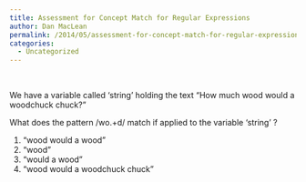 ```yaml
---
title: Assessment for Concept Match for Regular Expressions
author: Dan MacLean
permalink: /2014/05/assessment-for-concept-match-for-regular-expressions/
categories:
  - Uncategorized
---
```

&nbsp;

We have a variable called ‘string’ holding the text “How much wood would a woodchuck chuck?”

What does the pattern /wo.+d/ match if applied to the variable ‘string’ ?

1) “wood would a wood”  
2) “wood”  
3) “would a wood”  
4) “wood would a woodchuck chuck”
